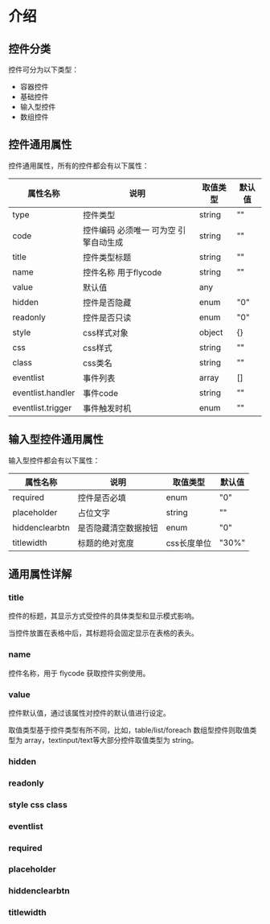 # 介绍

## 控件分类
控件可分为以下类型：

+ 容器控件
+ 基础控件
+ 输入型控件
+ 数组控件


## 控件通用属性
控件通用属性，所有的控件都会有以下属性：

| 属性名称 | 说明 | 取值类型 | 默认值
| ---- | ---- | ---- | ---- |
| type | 控件类型 | string | "" |
| code | 控件编码 必须唯一 可为空 引擎自动生成 | string | "" |
| title | 控件类型标题 | string | "" |
| name | 控件名称 用于flycode | string | "" |
| value | 默认值 | any |  |
| hidden | 控件是否隐藏 | enum | "0" |
| readonly | 控件是否只读 | enum | "0" |
| style | css样式对象 | object | {} |
| css | css样式 | string | "" |
| class | css类名 | string | "" |
| eventlist | 事件列表 | array | [] |
| eventlist.handler | 事件code | string | "" |
| eventlist.trigger | 事件触发时机 | enum | "" |


## 输入型控件通用属性
输入型控件都会有以下属性：

| 属性名称 | 说明 | 取值类型 | 默认值 |
| ---- | ---- | ---- | ---- |
| required | 控件是否必填 | enum | "0" |
| placeholder | 占位文字 | string | "" |
| hiddenclearbtn | 是否隐藏清空数据按钮 | enum | "0" |
| titlewidth | 标题的绝对宽度 | css长度单位 | "30%" |


## 通用属性详解

### title
控件的标题，其显示方式受控件的具体类型和显示模式影响。

当控件放置在表格中后，其标题将会固定显示在表格的表头。


### name
控件名称，用于 flycode 获取控件实例使用。

### value
控件默认值，通过该属性对控件的默认值进行设定。

取值类型基于控件类型有所不同，比如，table/list/foreach 数组型控件则取值类型为 array，textinput/text等大部分控件取值类型为 string。

### hidden

### readonly

### style css class

### eventlist

### required

### placeholder

### hiddenclearbtn

### titlewidth
